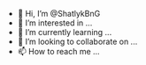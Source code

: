 - 👋 Hi, I’m @ShatlykBnG
- 👀 I’m interested in ...
- 🌱 I’m currently learning ...
- 💞️ I’m looking to collaborate on ...
- 📫 How to reach me ...

<!---
ShatlykBnG/ShatlykBnG is a ✨ special ✨ repository because its `README.md` (this file) appears on your GitHub profile.
You can click the Preview link to take a look at your changes.
--->
